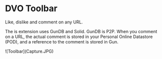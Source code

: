 # DVO Toolbar

<p>Like, dislike and comment on any URL.</p>
<p>The is extension uses GunDB and Solid. GunDB is P2P. When you comment on a URL, the actual comment is stored in your Personal Online Datastore (POD), and a reference to the comment is stored in Gun.</p>
![Toolbar](Capture.JPG)
